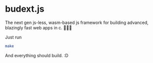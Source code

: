# budext.js

The next gen js-less, wasm-based js framework for building advanced, blazingly fast web apps in c. 🚀🚀🚀

Just run
```bash
make
```

And everything should build. :D